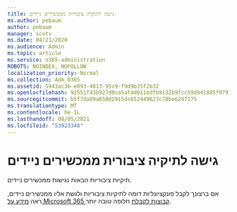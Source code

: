 ```yaml
---
title: גישה לתיקיה ציבורית ממכשירים ניידים
ms.author: pebaum
author: pebaum
manager: scotv
ms.date: 04/21/2020
ms.audience: Admin
ms.topic: article
ms.service: o365-administration
ROBOTS: NOINDEX, NOFOLLOW
localization_priority: Normal
ms.collection: Adm_O365
ms.assetid: 5943ac36-e093-4813-95c9-f9d9b35f2b32
ms.openlocfilehash: 92551f43b927d0ca5af4d011bdfb9132b9fcc59d941885f9791ac23c1d69e498
ms.sourcegitcommit: b5f7da89a650d2915dc652449623c78be6247175
ms.translationtype: MT
ms.contentlocale: he-IL
ms.lasthandoff: 08/05/2021
ms.locfileid: "53923348"
---
```

# <a name="public-folder-access-from-mobile-devices"></a>גישה לתיקיה ציבורית ממכשירים ניידים

תיקיות ציבוריות הבאות נגישות ממכשירים ניידים.
  
אם ברצונך לקבל פונקציונליות דומה לתיקיות ציבוריות ולגשת אליו ממכשירים ניידים, ראה [מידע על Microsoft 365 קבוצות לקבלת](https://support.office.com/article/learn-about-office-365-groups-b565caa1-5c40-40ef-9915-60fdb2d97fa2) חלופה טובה יותר.
  